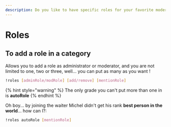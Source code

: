 ```yaml
---
description: Do you like to have specific roles for your favorite moderator?
---
```


# Roles

## To add a role in a category

Allows you to add a role as administrator or moderator, and you are not limited to one, two or three, well... you can put as many as you want !

```bash
!roles [adminRole/modRole] [add/remove] [mentionRole] 
```

{% hint style="warning" %}
 The only grade you can't put more than one in is **autoRole**
{% endhint %}

Oh boy... by joining the waiter Michel didn't get his rank **best person in the world**... how can I?:

```bash
!roles autoRole [mentionRole]
```



